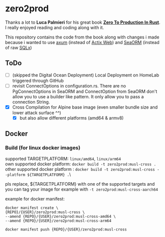 # zero2prod

Thanks a lot to **Luca Palmieri** for his great book [**Zero To Production In Rust**](https://www.zero2prod.com/index.html). I really enjoyed reading and coding along with it.

This repository contains the code from the book along with changes i made because i wanted to use [axum](https://docs.rs/axum/latest/axum/) (instead of [Actix Web](https://actix.rs)) and [SeaORM](https://www.sea-ql.org/SeaORM/) (instead of raw [SQLx](https://github.com/launchbadge/sqlx))

## ToDo
- [ ] (skipped the Digital Ocean Deployment) Local Deployment on HomeLab triggered through GitHub
- [ ] revisit ConnectOptions in configuration.rs. There are no PgConnectOptions in SeaORM and ConnectOption from SeaORM don't allow you to use a builder like pattern. It only allow you to pass a connection String.
- [x] Cross Compilation for Alpine base image (even smaller bundle size and lower attack surface ^^)
    - [x] but also allow different platforms (amd64 & armv8)

## Docker

### Build (for linux docker images)
supported TARGETPLATFORM: `linux/amd64`, `linux/arm64` \
own supported docker platform: `docker build -t zero2prod:musl-cross .`\
other supported docker platform : `docker build -t zero2prod:musl-cross --platform ${TARGETPLATFORM} .`\

pls replace, ${TARGETPLATFORM} with one of the supported targets and you can tag your image for example with `-t zero2prod:musl-cross-aarch64`

example for docker manifest:
```
docker manifest create \
{REPO}/{USER}/zero2prod:musl-cross \
--amend {REPO}/{USER}/zero2prod:musl-cross-amd64 \
--amend {REPO}/{USER}/zero2prod:musl-cross-arm64

docker manifest push {REPO}/{USER}/zero2prod:musl-cross
```